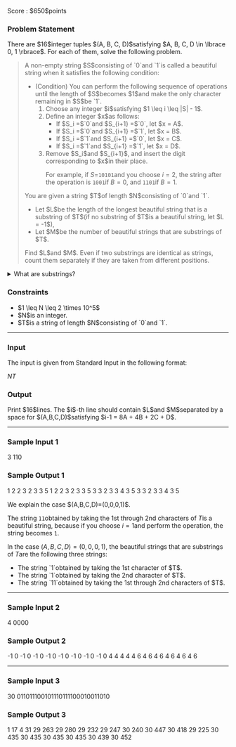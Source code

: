 
<div>

<span>

<span>

<p>
Score : $650$points
</p>

<div>

<section>

### **Problem Statement**

<p>
There are $16$integer tuples $(A, B, C, D)$satisfying $A, B, C, D \in \lbrace 0, 1 \rbrace$. For each of them, solve the following problem.
</p>

<blockquote>

<p>
A non-empty string $S$consisting of `0`and `1`is called a beautiful string when it satisfies the following condition:
</p>

<ul>

<li>
(Condition) You can perform the following sequence of operations until the length of $S$becomes $1$and make the only character remaining in $S$be `1`.
<ol>

<li>
Choose any integer $i$satisfying $1 \leq i \leq |S| - 1$.
</li>

<li>
Define an integer $x$as follows:
<ul>

<li>
If $S_i =$`0`and $S_{i+1} =$`0`, let $x = A$.
</li>

<li>
If $S_i =$`0`and $S_{i+1} =$`1`, let $x = B$.
</li>

<li>
If $S_i =$`1`and $S_{i+1} =$`0`, let $x = C$.
</li>

<li>
If $S_i =$`1`and $S_{i+1} =$`1`, let $x = D$.
</li>

</ul>

</li>

<li>
Remove $S_i$and $S_{i+1}$, and insert the digit corresponding to $x$in their place.

For example, if $S=$`10101`and you choose $i=2$, the string after the operation is `1001`if $B=0$, and `1101`if $B=1$.
</li>

</ol>

</li>

</ul>

<p>
You are given a string $T$of length $N$consisting of `0`and `1`.
</p>

<ul>

<li>
Let $L$be the length of the longest beautiful string that is a substring of $T$(if no substring of $T$is a beautiful string, let $L = -1$),
</li>

<li>
Let $M$be the number of beautiful strings that are substrings of $T$.
</li>

</ul>

<p>
Find $L$and $M$. Even if two substrings are identical as strings, count them separately if they are taken from different positions.
</p>

</blockquote>

<details>

<summary>
What are substrings?
</summary>
A 
<strong>
substring
</strong>
of $S$is a string obtained by deleting zero or more characters from the beginning and zero or more characters from the end of $S$.

For example, `10`is a substring of `101`, but `11`is not a substring of `101`.


</details>

</section>

</div>

<div>

<section>

### **Constraints**

<ul>

<li>
$1 \leq N \leq 2 \times 10^5$
</li>

<li>
$N$is an integer.
</li>

<li>
$T$is a string of length $N$consisting of `0`and `1`.
</li>

</ul>

</section>

</div>

---

<div>

<div>

<section>

### **Input**

<p>
The input is given from Standard Input in the following format:
</p>

<div>

$N$$T$
</div>

</section>

</div>

<div>

<section>

### **Output**

<p>
Print $16$lines. The $i$-th line should contain $L$and $M$separated by a space for $(A,B,C,D)$satisfying $i-1 = 8A + 4B + 2C + D$.
</p>

</section>

</div>

</div>

---

<div>

<section>

### **Sample Input 1**

<div>

3
110

</div>

</section>

</div>

<div>

<section>

### **Sample Output 1**

<div>

1 2
2 3
2 3
3 5
1 2
2 3
2 3
3 5
3 3
2 3
3 4
3 5
3 3
2 3
3 4
3 5

</div>

<p>
We explain the case $(A,B,C,D)=(0,0,0,1)$.

The string `11`obtained by taking the 1st through 2nd characters of $T$is a beautiful string, because if you choose $i=1$and perform the operation, the string becomes `1`.

In the case $(A,B,C,D)=(0,0,0,1)$, the beautiful strings that are substrings of $T$are the following three strings:
</p>

<ul>

<li>
The string `1`obtained by taking the 1st character of $T$.
</li>

<li>
The string `1`obtained by taking the 2nd character of $T$.
</li>

<li>
The string `11`obtained by taking the 1st through 2nd characters of $T$.
</li>

</ul>

</section>

</div>

---

<div>

<section>

### **Sample Input 2**

<div>

4
0000

</div>

</section>

</div>

<div>

<section>

### **Sample Output 2**

<div>

-1 0
-1 0
-1 0
-1 0
-1 0
-1 0
-1 0
-1 0
4 4
4 4
4 6
4 6
4 6
4 6
4 6
4 6

</div>

</section>

</div>

---

<div>

<section>

### **Sample Input 3**

<div>

30
011011100101110111100010011010

</div>

</section>

</div>

<div>

<section>

### **Sample Output 3**

<div>

1 17
4 31
29 263
29 280
29 232
29 247
30 240
30 447
30 418
29 225
30 435
30 435
30 435
30 435
30 439
30 452

</div>

</section>

</div>

</span>

</span>

</div>
